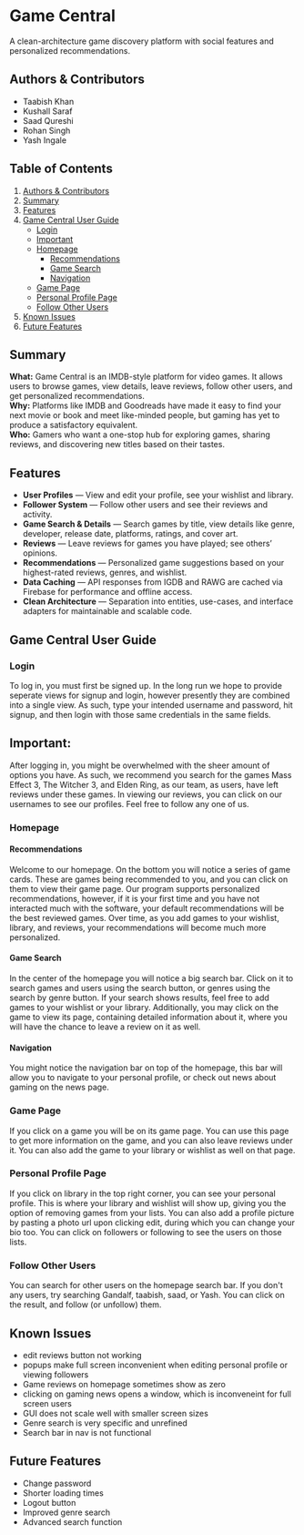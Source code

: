 # **Game Central**
A clean-architecture game discovery platform with social features and personalized recommendations.

## **Authors & Contributors**
- Taabish Khan 
- Kushall Saraf
- Saad Qureshi 
- Rohan Singh
- Yash Ingale

## Table of Contents
1. [Authors & Contributors](#authors--contributors)
2. [Summary](#summary)
3. [Features](#features)
4. [Game Central User Guide](#game-central-user-guide)
    - [Login](#login)
    - [Important](#important)
    - [Homepage](#homepage)
        - [Recommendations](#recommendations)
        - [Game Search](#game-search)
        - [Navigation](#navigation)
    - [Game Page](#game-page)
    - [Personal Profile Page](#personal-profile-page)
    - [Follow Other Users](#follow-other-users)
5. [Known Issues](#known-issues)
6. [Future Features](#future-features)


## **Summary**
**What:** Game Central is an IMDB-style platform for video games. It allows users to browse games, view details, leave reviews, follow other users, and get personalized recommendations.  
**Why:** Platforms like IMDB and Goodreads have made it easy to find your next movie or book and meet like-minded people, but gaming has yet to produce a satisfactory equivalent.   
**Who:** Gamers who want a one-stop hub for exploring games, sharing reviews, and discovering new titles based on their tastes.



## **Features**
- **User Profiles** — View and edit your profile, see your wishlist and library.
- **Follower System** — Follow other users and see their reviews and activity.
- **Game Search & Details** — Search games by title, view details like genre, developer, release date, platforms, ratings, and cover art.
- **Reviews** — Leave reviews for games you have played; see others’ opinions.
- **Recommendations** — Personalized game suggestions based on your highest-rated reviews, genres, and wishlist.
- **Data Caching** — API responses from IGDB and RAWG are cached via Firebase for performance and offline access.
- **Clean Architecture** — Separation into entities, use-cases, and interface adapters for maintainable and scalable code.



## Game Central User Guide

### Login

To log in, you must first be signed up. In the long run 
we hope to provide seperate views for signup and login, however
presently they are combined into a single view. As such, 
type your intended username and password, hit signup, and then login
with those same credentials in the same fields. 


## Important: 

After logging in, you might be overwhelmed with the sheer amount of options you have. 
As such, we recommend you search for the games Mass Effect 3, The Witcher 3, and Elden Ring, as our team, as users, 
have left reviews under these games. In viewing our reviews, you can click on our usernames to see our profiles. Feel free to follow any one of us. 

### Homepage

#### Recommendations 
Welcome to our homepage. On the bottom you will notice 
a series of game cards. These are games being recommended to you, and you can click on them 
to view their game page. Our program supports
personalized recommendations, however, if it 
is your first time and you have not interacted much with the software, 
your default recommendations will be the best reviewed games. Over time, as you add games to your wishlist, library, 
and reviews, your recommendations will become much more personalized. 

#### Game Search 

In the center of the homepage you will notice a big search bar. Click on it to search
games and users using the search button, or genres using the search by genre button. 
If your search shows results, feel free to add games to your wishlist 
or your library. Additionally, you may click on the game to view 
its page, containing detailed information about it, where you will have the 
chance to leave a review on it as well. 

#### Navigation

You might notice the navigation bar on top of the homepage, this bar will allow 
you to navigate to your personal profile, or check out news about 
gaming on the news page. 


### Game Page 

If you click on a game you will be on its game page. You 
can use this page to get more information on the game, and you can 
also leave reviews under it. You can also add the game to your library or wishlist
as well on that page. 


### Personal Profile Page

If you click on library in the top right corner, you can see your personal profile. This is where your library and wishlist will show up, giving you the option 
of removing games from your lists. You can also add a profile picture by pasting a photo url 
upon clicking edit, during which you can change your bio too. You can click on followers or following to see the users on those lists. 

### Follow Other Users 

You can search for other users on the homepage search bar. If you don't any users, 
try searching Gandalf, taabish, saad, or Yash. You can click on the result, and follow (or unfollow)
them. 

## Known Issues 

- edit reviews button not working 
- popups make full screen inconvenient when editing personal profile or viewing followers 
- Game reviews on homepage sometimes show as zero 
- clicking on gaming news opens a window, which is inconveneint for full screen users
- GUI does not scale well with smaller screen sizes 
- Genre search is very specific and unrefined
- Search bar in nav is not functional 


## Future Features

- Change password
- Shorter loading times 
- Logout button 
- Improved genre search 
- Advanced search function 






 

